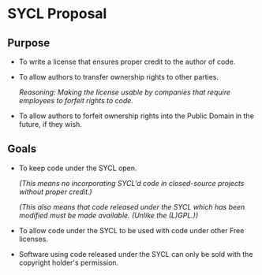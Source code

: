 # SYCL Proposal

## Purpose
*	To write a license that ensures proper credit to the author of code.
*	To allow authors to transfer ownership rights to other parties.
	
	_Reasoning: Making the license usable by companies that require employees
	to forfeit rights to code._
*	To allow authors to forfeit ownership rights into the Public Domain in the
	future, if they wish.

## Goals
*	To keep code under the SYCL open.

	_(This means no incorporating SYCL'd code in closed-source projects without
	proper credit.)_

	_(This also means that code released under the SYCL which has been modified
	*must* be made available. (Unlike the (L)GPL.))_ 
*	To allow code under the SYCL to be used with code under other Free
 	licenses.
*	Software using code released under the SYCL can only be sold with the
	copyright holder's permission.
